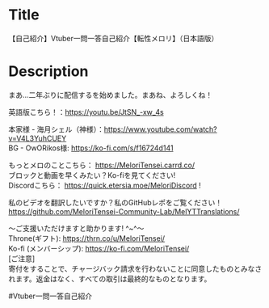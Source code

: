 ﻿# Title
【自己紹介】Vtuber一問一答自己紹介【転性メロリ】（日本語版）<br>

# Description
まあ…二年ぶりに配信するを始めました。まあね、よろしくね！<br>

英語版こちら！：https://youtu.be/JtSN_-xw_4s<br>

本家様 - 海月シェル（神様）：https://www.youtube.com/watch?v=V4L3YuhCUEY<br>
BG - OwORikos様: https://ko-fi.com/s/f16724d141<br>

もっとメロのことこちら： https://MeloriTensei.carrd.co/<br>
ブロックと動画を早くみたい？Ko-fiを見てください!<br>
Discordこちら： https://quick.etersia.moe/MeloriDiscord !<br>

私のビデオを翻訳したいですか？私のGitHubレポをご覧ください！<br>
https://github.com/MeloriTensei-Community-Lab/MelYTTranslations/<br>

～ご支援いただけますと助かります! ^~^～<br>
Throne(ギフト): https://thrn.co/u/MeloriTensei/<br>
Ko-fi (メンバーシップ): https://ko-fi.com/MeloriTensei/<br>
[ご注意]<br>
寄付をすることで、チャージバック請求を行わないことに同意したものとみなされます。返金はなく、すべての取引は最終的なものとなります。<br>

#Vtuber一問一答自己紹介<br>